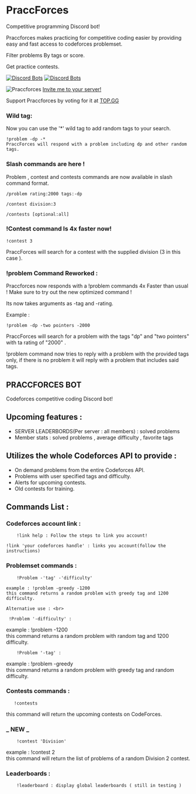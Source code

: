 # PraccForces

Competitive programming Discord bot!

Praccforces makes practicing for competitive coding easier by providing easy and fast access to codeforces problemset.

Filter problems By tags or score.

Get practice contests.

[![Discord Bots](https://top.gg/api/widget/status/794901156890673162.svg)](https://top.gg/bot/691416325557452861)
[![Discord Bots](https://top.gg/api/widget/servers/794901156890673162.svg)](https://top.gg/bot/691416325557452861)

![Praccforces](https://top.gg/_next/image?url=https%3A%2F%2Fimages.discordapp.net%2Favatars%2F794901156890673162%2F8de21d514c9f90fb9ed09de7d2f2be1c.png%3Fsize%3D128&w=128&q=75)
[Invite me to your server!](https://discord.com/oauth2/authorize?client_id=794901156890673162&permissions=380104993856&scope=bot%20applications.commands)

Support Praccforces by voting for it at [TOP.GG](https://top.gg/bot/794901156890673162/vote)

### Wild tag:

Now you can use the '\*' wild tag to add random tags to your search.

```
!problem -dp -*
PraccForces will respond with a problem including dp and other random tags.
```

### Slash commands are here !

Problem , contest and contests commands are now available in slash command format.

```
/problem rating:2000 tags:-dp

/contest division:3

/contests [optional:all]
```

### !Contest command Is 4x faster now!

```Example :
!contest 3
```

PraccForces will search for a contest with the supplied division (3 in this case ).

### !problem Command Reworked :

Praccforces now responds with a !problem commands 4x Faster than usual !
Make sure to try out the new optimized command !

Its now takes arguments as -tag and -rating.

Example :

```
!problem -dp -two pointers -2000
```

PraccForces will search for a problem with the tags "dp" and "two pointers" with ta rating of "2000" .

!problem command now tries to reply with a problem with the provided tags only, if there is no problem it will reply with a problem that includes said tags.

## PRACCFORCES BOT

Codeforces competitive coding Discord bot!

## Upcoming features :

<ul> <li> SERVER LEADERBORDS(Per server : all members) : solved problems</li> 
     <li> Member stats : solved problems , average difficulty , favorite tags</li></ul>

## Utilizes the whole Codeforces API to provide :

<ul>
  	<li> On demand problems from the entire Codeforces API. </li>
    <li> Problems with user specified tags and difficulty. </li>
 	<li> Alerts for upcoming contests. </li>
    <li> Old contests for training. </li>
 </ul>
 
 ## Commands List :

### Codeforces account link :

```
    !link help : Follow the steps to link you account!
```

    !link 'your codeforces handle' : links you account(follow the instructions)

### Problemset commands :

```
 	!Problem -'tag' -'difficulty'
```

    example : !problem -greedy -1200
    this command returns a random problem with greedy tag and 1200 difficulty.

    Alternative use : <br>

```
 !Problem '-difficulty' :
```

example : !problem -1200<br>
this command returns a random problem with random tag and 1200 difficulty.

```
    !Problem '-tag' :
```

example : !problem -greedy <br>
this command returns a random problem with greedy tag and random difficulty.

### Contests commands :

```
   !contests
```

this command will return the upcoming contests on CodeForces. <br>

### _ **NEW** _

```
    !contest 'Division'
```

example : !contest 2<br>
this command will return the list of problems of a random Division 2 contest.

### Leaderboards :

```
    !leaderboard : display global leaderboards ( still in testing )
```
